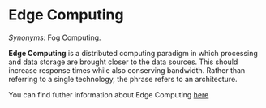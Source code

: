 # Edge Computing 

<!-- (Sustainability) -->

*Synonyms*: Fog Computing.


**Edge Computing** is a distributed computing paradigm in which processing and data storage are brought closer to the data sources. This should increase response times while also conserving bandwidth. Rather than referring to a single technology, the phrase refers to an architecture.

You can find futher information about Edge Computing [here](../../T3.6/edge_computing.md)
